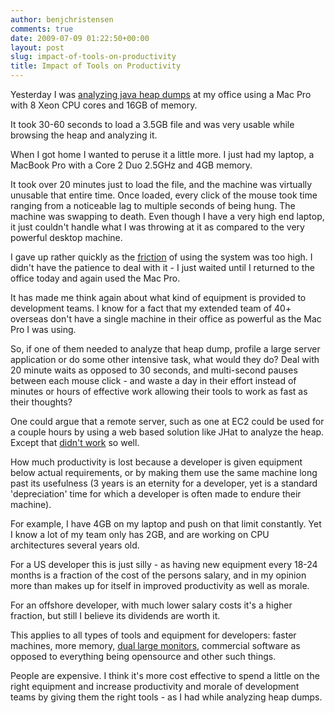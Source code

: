 ```yaml
---
author: benjchristensen
comments: true
date: 2009-07-09 01:22:50+00:00
layout: post
slug: impact-of-tools-on-productivity
title: Impact of Tools on Productivity
---
```


Yesterday I was [analyzing java heap dumps](http://benjchristensen.com/2009/07/07/netbeans-heap-profiler-works-well/) at my office using a Mac Pro with 8 Xeon CPU cores and 16GB of memory.

It took 30-60 seconds to load a 3.5GB file and was very usable while browsing the heap and analyzing it.

When I got home I wanted to peruse it a little more. I just had my laptop, a MacBook Pro with a Core 2 Duo 2.5GHz and 4GB memory.

It took over 20 minutes just to load the file, and the machine was virtually unusable that entire time. Once loaded, every click of the mouse took time ranging from a noticeable lag to multiple seconds of being hung. The machine was swapping to death. Even though I have a very high end laptop, it just couldn't handle what I was throwing at it as compared to the very powerful desktop machine.

I gave up rather quickly as the [friction](http://benjchristensen.com/2009/06/26/speed-of-thought/) of using the system was too high. I didn't have the patience to deal with it - I just waited until I returned to the office today and again used the Mac Pro.

It has made me think again about what kind of equipment is provided to development teams. I know for a fact that my extended team of 40+ overseas don't have a single machine in their office as powerful as the Mac Pro I was using.

So, if one of them needed to analyze that heap dump, profile a large server application or do some other intensive task, what would they do? Deal with 20 minute waits as opposed to 30 seconds, and multi-second pauses between each mouse click - and waste a day in their effort instead of minutes or hours of effective work allowing their tools to work as fast as their thoughts?

One could argue that a remote server, such as one at EC2 could be used for a couple hours by using a web based solution like JHat to analyze the heap. Except that [didn't work](http://twitter.com/benjchristensen/status/2534093699) so well.

How much productivity is lost because a developer is given equipment below actual requirements, or by making them use the same machine long past its usefulness (3 years is an eternity for a developer, yet is a standard 'depreciation' time for which a developer is often made to endure their machine).

For example, I have 4GB on my laptop and push on that limit constantly. Yet I know a lot of my team only has 2GB, and are working on CPU architectures several years old.

For a US developer this is just silly - as having new equipment every 18-24 months is a fraction of the cost of the persons salary, and in my opinion more than makes up for itself in improved productivity as well as morale.

For an offshore developer, with much lower salary costs it's a higher fraction, but still I believe its dividends are worth it.

This applies to all types of tools and equipment for developers: faster machines, more memory, [dual large monitors](http://martinfowler.com/bliki/BigScreen.html), commercial software as opposed to everything being opensource and other such things.

People are expensive. I think it's more cost effective to spend a little on the right equipment and increase productivity and morale of development teams by giving them the right tools - as I had while analyzing heap dumps.
